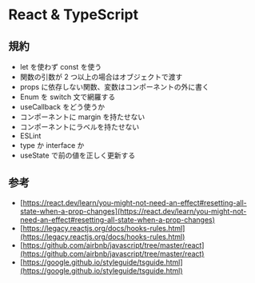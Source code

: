 # React & TypeScript

## 規約

- let を使わず const を使う
- 関数の引数が 2 つ以上の場合はオブジェクトで渡す
- props に依存しない関数、変数はコンポーネントの外に書く
- Enum を switch 文で網羅する
- useCallback をどう使うか
- コンポーネントに margin を持たせない
- コンポーネントにラベルを持たせない
- ESLint
- type か interface か
- useState で前の値を正しく更新する

## 参考

- [https://react.dev/learn/you-might-not-need-an-effect#resetting-all-state-when-a-prop-changes](https://react.dev/learn/you-might-not-need-an-effect#resetting-all-state-when-a-prop-changes)
- [https://legacy.reactjs.org/docs/hooks-rules.html](https://legacy.reactjs.org/docs/hooks-rules.html)
- [https://github.com/airbnb/javascript/tree/master/react](https://github.com/airbnb/javascript/tree/master/react)
- [https://google.github.io/styleguide/tsguide.html](https://google.github.io/styleguide/tsguide.html)
